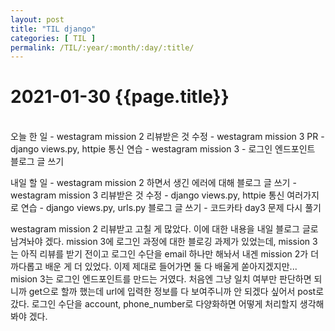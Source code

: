 ```yaml
---
layout: post
title: "TIL django"
categories: [ TIL ]
permalink: /TIL/:year/:month/:day/:title/
---
```


# 2021-01-30 {{page.title}}
&nbsp;  
오늘 한 일
    - westagram mission 2 리뷰받은 것 수정 
    - westagram mission 3 PR
    - django views.py, httpie 통신 연습
    - westagram mission 3 - 로그인 엔드포인트 블로그 글 쓰기

내일 할 일
    - westagram mission 2 하면서 생긴 에러에 대해 블로그 글 쓰기
    - westagram mission 3 리뷰받은 것 수정
    - django views.py, httpie 통신 여러가지로 연습
    - django views.py, urls.py 블로그 글 쓰기
    - 코드카타 day3 문제 다시 풀기

westagram mission 2 리뷰받고 고칠 게 많았다. 이에 대한 내용을 내일 블로그 글로 남겨놔야 겠다. mission 3에 로그인 과정에 대한 블로깅 과제가 있었는데, mission 3는 아직 리뷰를 받기 전이고 로그인 수단을 email 하나만 해놔서 내겐 mission 2가 더 까다롭고 배운 게 더 있었다. 이제 제대로 들어가면 둘 다 배울게 쏟아지겠지만...
mision 3는 로그인 엔드포인트를 만드는 거였다. 처음엔 그냥 일치 여부만 판단하면 되니까 get으로 할까 했는데 url에 입력한 정보를 다 보여주니까 안 되겠다 싶어서 post로 갔다. 로그인 수단을 account, phone_number로 다양화하면 어떻게 처리할지 생각해봐야 겠다.
